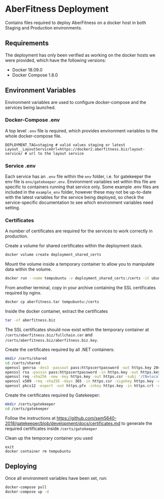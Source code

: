 # AberFitness Deployment

Contains files required to deploy AberFitness on a docker host in both Staging and Production environments.

## Requirements

The deployment has only been verified as working on the docker hosts we were provided, which have the following versions:
* Docker 18.09.0
* Docker Compose 1.8.0

## Environment Variables

Environment variables are used to configure docker-compose and the services being launched.

### Docker-Compose .env

A top level `.env` file is required, which provides environment variables to the whole docker-compose file.
```env
DEPLOYMENT_TAG=staging # valid values staging or latest
Layout__LayoutServiceUrl=https://docker2.aberfitness.biz/layout-service/ # url to the layout service
```

### Service .env

Each service has an `.env` file within the `env` folder, i.e. for gatekeeper the env file is `env/gatekeeper.env`.  Environment variables set within this file are specific to containers running that service only.
Some example .env files are included in the `example_env` folder, however these may not be up-to-date with the latest variables for the service being deployed, so check the service-specific documentation to see which environment variables need setting.


### Certificates

A number of certificates are required for the services to work correctly in production.

Create a volume for shared certificates within the deployment stack.
```sh
docker volume create deployment_shared_certs
```

Mount the volume inside a temporary container to allow you to manipulate data within the volume.

```sh
docker run --name tempubuntu -v deployment_shared_certs:/certs -it ubuntu
```

From another terminal, copy in your archive containing the SSL certificates required by nginx.
```sh
docker cp aberfitness.tar tempubuntu:/certs
```

Inside the docker container, extract the certificates
```sh
tar -xf aberfitness.biz
```
The SSL certificates should now exist within the temporary container at `/certs/aberfitness.biz/fullchain.cer` and `/certs/aberfitness.biz/aberfitness.biz.key`.

Create the certificates required by all .NET containers:
```sh
mkdir /certs/shared
cd /certs/shared
openssl genrsa -des3 -passout pass:httpscertpassword -out https.key 2048
openssl rsa -passin pass:httpscertpassword -in https.key -out https.key
openssl req -sha256 -new -key https.key -out https.csr -subj '/CN=localhost'
openssl x509 -req -sha256 -days 365 -in https.csr -signkey https.key -out https.crt
openssl pkcs12 -export -out https.pfx -inkey https.key -in https.crt -certfile https.crt -passout pass:httpscertpassword
```

Create the certificates required by Gatekeeper:

```sh
mkdir /certs/gatekeeper
cd /certs/gatekeeper
```
Follow the instructions at https://github.com/sem5640-2018/gatekeeper/blob/development/docs/certificates.md to generate the required certificates inside `/certs/gatekeeper`

Clean up the temporary container you used
```
exit
docker container rm tempubuntu
```

## Deploying

Once all environment variables have been set, run:

```sh
docker-compose pull
docker-compose up -d
```
